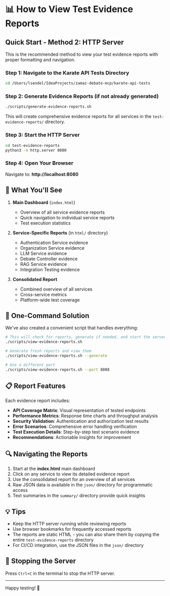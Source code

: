 # 📊 How to View Test Evidence Reports

## Quick Start - Method 2: HTTP Server

This is the recommended method to view your test evidence reports with proper formatting and navigation.

### Step 1: Navigate to the Karate API Tests Directory

```bash
cd /Users/lsendel/IdeaProjects/zamaz-debate-mcp/karate-api-tests
```

### Step 2: Generate Evidence Reports (if not already generated)

```bash
./scripts/generate-evidence-reports.sh
```

This will create comprehensive evidence reports for all services in the `test-evidence-reports/` directory.

### Step 3: Start the HTTP Server

```bash
cd test-evidence-reports
python3 -m http.server 8080
```

### Step 4: Open Your Browser

Navigate to: **http://localhost:8080**

## 🎯 What You'll See

1. **Main Dashboard** (`index.html`)
   - Overview of all service evidence reports
   - Quick navigation to individual service reports
   - Test execution statistics

2. **Service-Specific Reports** (in `html/` directory)
   - Authentication Service evidence
   - Organization Service evidence
   - LLM Service evidence
   - Debate Controller evidence
   - RAG Service evidence
   - Integration Testing evidence

3. **Consolidated Report**
   - Combined overview of all services
   - Cross-service metrics
   - Platform-wide test coverage

## 🚀 One-Command Solution

We've also created a convenient script that handles everything:

```bash
# This will check for reports, generate if needed, and start the server
./scripts/view-evidence-reports.sh

# Generate fresh reports and view them
./scripts/view-evidence-reports.sh --generate

# Use a different port
./scripts/view-evidence-reports.sh --port 8888
```

## 📋 Report Features

Each evidence report includes:

- **API Coverage Matrix**: Visual representation of tested endpoints
- **Performance Metrics**: Response time charts and throughput analysis
- **Security Validation**: Authentication and authorization test results
- **Error Scenarios**: Comprehensive error handling verification
- **Test Execution Details**: Step-by-step test scenario evidence
- **Recommendations**: Actionable insights for improvement

## 🔍 Navigating the Reports

1. Start at the **index.html** main dashboard
2. Click on any service to view its detailed evidence report
3. Use the consolidated report for an overview of all services
4. Raw JSON data is available in the `json/` directory for programmatic access
5. Text summaries in the `summary/` directory provide quick insights

## 💡 Tips

- Keep the HTTP server running while reviewing reports
- Use browser bookmarks for frequently accessed reports
- The reports are static HTML - you can also share them by copying the entire `test-evidence-reports` directory
- For CI/CD integration, use the JSON files in the `json/` directory

## 🛑 Stopping the Server

Press `Ctrl+C` in the terminal to stop the HTTP server.

---

Happy testing! 🎉